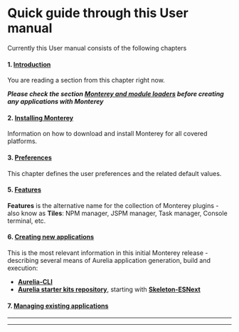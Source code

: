 # Quick guide through this User manual

Currently this User manual consists of the following  chapters

#### 1. [Introduction](../)
You are reading a section from this chapter right now. 

___Please check the section [Monterey and module loaders]() before creating any applications with Monterey___

#### 2. [Installing Monterey](../installing_monterey.html)
Information on how to download and install Monterey for all covered platforms.

#### 3. [Preferences](../preferences.html)
This chapter defines the user preferences and the related default values.

#### 5. [Features](../features.html)
**Features** is the alternative name for the collection of Monterey plugins - also know as **Tiles**: NPM manager, JSPM manager, Task manager, Console terminal, etc.

#### 6. [Creating new applications](../creating_new_application.html)
This is the most relevant information in this initial Monterey release - describing several means of Aurelia application generation, build and execution:

- **[Aurelia-CLI]()**
- **[Aurelia starter kits repository](https://github.com/aurelia/skeleton-navigation)**,  starting with **[Skeleton-ESNext]()**

#### 7. [Managing existing applications](../managing_existing_application.html)

***
***